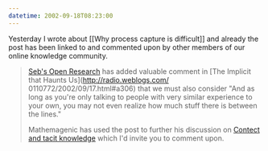 ```yaml
---
datetime: 2002-09-18T08:23:00
---
```

Yesterday I wrote about [[Why process capture is difficult]] and already the post has been linked to and commented upon by other members of our online knowledge community.

> [Seb's Open Research](http://radio.weblogs.com/0110772/) has added valuable comment in [The Implicit that Haunts Us](http://radio.weblogs.com/ 0110772/2002/09/17.html#a306) that we must also consider "And as long as you're only talking to people with very similar experience to your own, you may not even realize how much stuff there is between the lines."
> 
> Mathemagenic has used the post to further his discussion on [Contect and tacit knowledge](http://radio.weblogs.com/0109961/2002/09/17.html#a235) which I'd invite you to comment upon.
